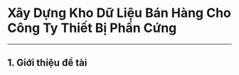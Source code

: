 # Xây Dựng Kho Dữ Liệu Bán Hàng Cho Công Ty Thiết Bị Phần Cứng
--------------------------------------
## 1. Giới thiệu đề tài
